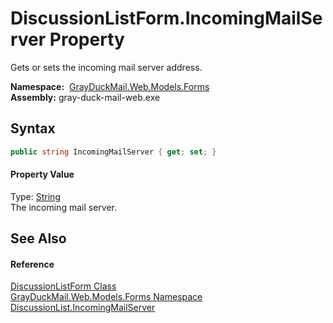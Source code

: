 DiscussionListForm.IncomingMailServer Property
==============================================
Gets or sets the incoming mail server address.

  **Namespace:**  [GrayDuckMail.Web.Models.Forms][1]  
  **Assembly:** gray-duck-mail-web.exe

Syntax
------

```csharp
public string IncomingMailServer { get; set; }
```

#### Property Value
Type: [String][2]  
 The incoming mail server. 

See Also
--------

#### Reference
[DiscussionListForm Class][3]  
[GrayDuckMail.Web.Models.Forms Namespace][1]  
[DiscussionList.IncomingMailServer][4]  

[1]: ../README.md
[2]: https://docs.microsoft.com/dotnet/api/system.string
[3]: README.md
[4]: ../../GrayDuckMail.Common.Database/DiscussionList/IncomingMailServer.md